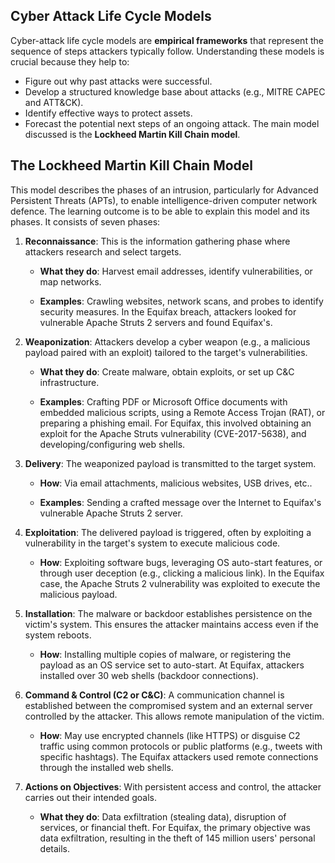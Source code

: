 ## Cyber Attack Life Cycle Models

Cyber-attack life cycle models are **empirical frameworks** that represent the sequence of steps attackers typically follow. Understanding these models is crucial because they help to:
- Figure out why past attacks were successful.
- Develop a structured knowledge base about attacks (e.g., MITRE CAPEC and ATT&CK).
- Identify effective ways to protect assets.
- Forecast the potential next steps of an ongoing attack.
The main model discussed is the **Lockheed Martin Kill Chain model**.

## The Lockheed Martin Kill Chain Model
This model describes the phases of an intrusion, particularly for Advanced Persistent Threats (APTs), to enable intelligence-driven computer network defence. The learning outcome is to be able to explain this model and its phases. It consists of seven phases:

1. **Reconnaissance**: This is the information gathering phase where attackers research and select targets.
    
    - **What they do**: Harvest email addresses, identify vulnerabilities, or map networks.
        
    - **Examples**: Crawling websites, network scans, and probes to identify security measures. In the Equifax breach, attackers looked for vulnerable Apache Struts 2 servers and found Equifax's.
        
2. **Weaponization**: Attackers develop a cyber weapon (e.g., a malicious payload paired with an exploit) tailored to the target's vulnerabilities.
    
    - **What they do**: Create malware, obtain exploits, or set up C&C infrastructure.
        
    - **Examples**: Crafting PDF or Microsoft Office documents with embedded malicious scripts, using a Remote Access Trojan (RAT), or preparing a phishing email. For Equifax, this involved obtaining an exploit for the Apache Struts vulnerability (CVE-2017-5638), and developing/configuring web shells.
        
3. **Delivery**: The weaponized payload is transmitted to the target system.
    
    - **How**: Via email attachments, malicious websites, USB drives, etc..
        
    - **Examples**: Sending a crafted message over the Internet to Equifax's vulnerable Apache Struts 2 server.
        
4. **Exploitation**: The delivered payload is triggered, often by exploiting a vulnerability in the target's system to execute malicious code.
    
    - **How**: Exploiting software bugs, leveraging OS auto-start features, or through user deception (e.g., clicking a malicious link). In the Equifax case, the Apache Struts 2 vulnerability was exploited to execute the malicious payload.
        
5. **Installation**: The malware or backdoor establishes persistence on the victim's system. This ensures the attacker maintains access even if the system reboots.
    
    - **How**: Installing multiple copies of malware, or registering the payload as an OS service set to auto-start. At Equifax, attackers installed over 30 web shells (backdoor connections).
        
6. **Command & Control (C2 or C&C)**: A communication channel is established between the compromised system and an external server controlled by the attacker. This allows remote manipulation of the victim.
    
    - **How**: May use encrypted channels (like HTTPS) or disguise C2 traffic using common protocols or public platforms (e.g., tweets with specific hashtags). The Equifax attackers used remote connections through the installed web shells.
        
7. **Actions on Objectives**: With persistent access and control, the attacker carries out their intended goals.
    
    - **What they do**: Data exfiltration (stealing data), disruption of services, or financial theft. For Equifax, the primary objective was data exfiltration, resulting in the theft of 145 million users' personal details.